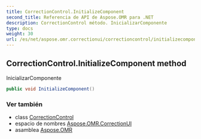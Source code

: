 ```yaml
---
title: CorrectionControl.InitializeComponent
second_title: Referencia de API de Aspose.OMR para .NET
description: CorrectionControl método. InicializarComponente
type: docs
weight: 30
url: /es/net/aspose.omr.correctionui/correctioncontrol/initializecomponent/
---
```

## CorrectionControl.InitializeComponent method

InicializarComponente

```csharp
public void InitializeComponent()
```

### Ver también

* class [CorrectionControl](../)
* espacio de nombres [Aspose.OMR.CorrectionUI](../../correctioncontrol/)
* asamblea [Aspose.OMR](../../../)


